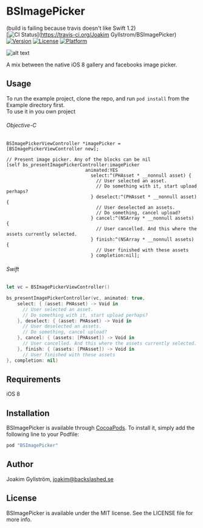 # BSImagePicker
(build is failing because travis doesn't like Swift 1.2)<br />
[![CI Status](http://img.shields.io/travis/mikaoj/BSImagePicker.svg?style=flat)](https://travis-ci.org/Joakim Gyllstrom/BSImagePicker)
[![Version](https://img.shields.io/cocoapods/v/BSImagePicker.svg?style=flat)](http://cocoapods.org/pods/BSImagePicker)
[![License](https://img.shields.io/cocoapods/l/BSImagePicker.svg?style=flat)](http://cocoapods.org/pods/BSImagePicker)
[![Platform](https://img.shields.io/cocoapods/p/BSImagePicker.svg?style=flat)](http://cocoapods.org/pods/BSImagePicker)

![alt text](Misc/Gif/demo.gif "Demo gif")

A mix between the native iOS 8 gallery and facebooks image picker.

## Usage

To run the example project, clone the repo, and run `pod install` from the Example directory first.<br />
To use it in you own project
###### Objective-C
```objc
BSImagePickerViewController *imagePicker = [BSImagePickerViewController new];

// Present image picker. Any of the blocks can be nil
[self bs_presentImagePickerController:imagePicker
                             animated:YES
                               select:^(PHAsset * __nonnull asset) {
                                 // User selected an asset.
                                 // Do something with it, start upload perhaps?
                               } deselect:^(PHAsset * __nonnull asset) {
                                 // User deselected an assets.
                                 // Do something, cancel upload?
                               } cancel:^(NSArray * __nonnull assets) {
                                 // User cancelled. And this where the assets currently selected.
                               } finish:^(NSArray * __nonnull assets) {
                                 // User finished with these assets
                               } completion:nil];
```
###### Swift
```swift
let vc = BSImagePickerViewController()

bs_presentImagePickerController(vc, animated: true,
    select: { (asset: PHAsset) -> Void in
      // User selected an asset.
      // Do something with it, start upload perhaps?
    }, deselect: { (asset: PHAsset) -> Void in
      // User deselected an assets.
      // Do something, cancel upload?
    }, cancel: { (assets: [PHAsset]) -> Void in
      // User cancelled. And this where the assets currently selected.
    }, finish: { (assets: [PHAsset]) -> Void in
      // User finished with these assets
}, completion: nil)
```

## Requirements

iOS 8

## Installation

BSImagePicker is available through [CocoaPods](http://cocoapods.org). To install
it, simply add the following line to your Podfile:

```ruby
pod "BSImagePicker"
```

## Author

Joakim Gyllström, joakim@backslashed.se

## License

BSImagePicker is available under the MIT license. See the LICENSE file for more info.
